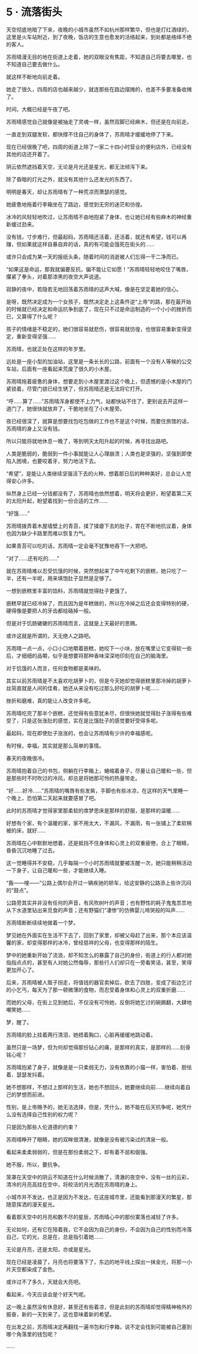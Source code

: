 <link rel="stylesheet" href="../styles/text.css"/>
<h1>5 · 流落街头</h1>

天空彻底地暗了下来，夜晚的小城市虽然不如杭州那样繁华，但也是灯红酒绿的，这里是火车站附近，到了夜晚，饭店的生意也愈发的活络起来，到处都是络绎不绝的客人。

苏雨晴漫无目的地在街道上走着，她的双眼没有焦距，不知道自己将要去哪里，也不知道自己要去做什么。

就这样不断地向前走着。

她走了很久，四周的店也越来越少，就连那些在路边摆摊的，也差不多要准备收摊了。

时间，大概已经是午夜了吧。

苏雨晴感觉自己就像是被抽走了灵魂一样，虽然双脚已经麻木，但还是在向前走。

一直走到双腿发软，都快撑不住自己的身体了，苏雨晴才缓缓地停了下来。

现在已经很晚了吧，四周的街道上除了一家二十四小时营业的便利店外，已经没有其他的店还开着了。

阴云依然遮挡着天空，无论是月光还是星光，都无法倾泻下来。

除了昏暗的灯光之外，就没有其他什么还发光的东西了。

明明是春天，却让苏雨晴有了一种荒凉而萧瑟的感觉。

她疲惫地拖着行李箱坐在了路边，感觉到无穷的迷茫和彷徨。

冰冷的风轻轻地吹过，让苏雨晴不由地抱紧了身体，也让她已经有些麻木的神经重新缓过劲来。

没有钱，寸步难行，但最起码，苏雨晴还活着，还活着，就还有希望，钱可以再赚，但如果就这样自暴自弃的话，真的有可能会饿死在街头的……

或许只会成为某一天的报纸头条，随着时间的消逝被人们忘得一干二净而已。

“如果这是命运，那我就偏要反抗，偏不能让它如愿！”苏雨晴轻轻地咬住了嘴唇，攥紧了拳头，对着那漆黑的夜空大声说道。

寂静的夜中，若隐若无地回荡着苏雨晴的这声大喊，像是在坚定着她的信心。

是呀，既然决定成为一个女孩子，既然决定走上这条忤逆“上帝”的路，那在最开始的时候就已经决定和命运抗争到底了，现在只不过是命运制造的一个小小的挫折而已，又算得了什么呢？

孩子的情绪是不稳定的，她们很容易就悲伤，很容易就彷徨，也很容易重新变得坚定，重新变得坚强……

苏雨晴，也就正处在这样的年岁里。

远处是一座小型的加油站，这里是一条长长的公路，前面有一个没有人等候的公交车站，后面有一座看起来荒废了很久的小木屋。

苏雨晴拖着疲惫的身体，想要走到小木屋里渡过这个晚上，但遗憾的是小木屋的门紧锁着，尽管门锁已经生锈了，但苏雨晴还是无法将它打开。

“呼……算了……”苏雨晴浑身都使不上力气，站都快站不住了，更别说去开这样一道门了，她很快就放弃了，干脆地坐在了小木屋旁。

夜已经很深了，就算是想要找包吃包做的工作也不是这个时候，而要住旅馆的话，苏雨晴的身上又没有钱。

所以只能将就地休息一晚了，等到明天太阳升起的时候，再寻找出路吧。

人类是脆弱的，脆弱到一件小事就能让人心理崩溃；人类也是坚强的，坚强到即使陷入困境，也要咬着牙，努力地活下去。

“希望”，是能让人类继续坚强活下去的火种，想着那日后的种种美好，总会让人觉得安心许多。

纵然身上已经一分钱都没有了，苏雨晴也依然想着，明天将会更好，盼望着第二天的太阳升起，盼望着找到一份合适的工作……

“好饿……”

苏雨晴拨弄着木屋墙壁上的青苔，揉了揉瘪下去的肚子，胃在不断地抗议着，身体也因为缺少卡路里而难以恢复力气。

如果青苔可以吃的话，苏雨晴一定会毫不犹豫地吞下一大把吧。

“对了……还有吃的……”

就在苏雨晴难以忍受饥饿的时候，突然想起来了中午吃剩下的嵌糕，她只吃了一半，还有一半呢，用来填饱肚子显然是足够了。

一想到嵌糕里丰富的馅料，苏雨晴就觉得肚子更饿了。

嵌糕早就已经冷掉了，而且因为是年糕做的，所以在冷掉之后还会变得特别的硬，硬得像是要把人的牙齿都给硌掉一般。

但是对于饥肠辘辘的苏雨晴而言，这就是上天最好的恩赐。

或许这就是所谓的，天无绝人之路吧。

苏雨晴一点一点，小口小口地嚼着嵌糕，她咬下一小块，放在嘴里让它变得软一些后，才细细的品嚼，似乎是想要将那种香味深深地印刻在自己的脑海里。

对于饥饿的人而言，任何食物都是美味的。

其实以前苏雨晴是不太喜欢吃胡萝卜的，但是今天她却觉得嵌糕里那冷掉的胡萝卜丝简直就是人间的佳肴，她还从来没有吃过那么好吃的胡萝卜呢……

挫折和磨难，真的能让人改变许多呢。

苏雨晴吃完了那半个嵌糕，还觉得有些意犹未尽，但很快她就觉得肚子涨得有些难受了，只是这张涨肚的感觉，实在是比饿肚子的感觉要好受得多呢。

最起码，现在即使肚子涨涨的，也会让苏雨晴有少许的幸福感呢。

有时候，幸福，其实就是那么简单的事情。

春天的夜晚很冷。

苏雨晴抱着自己的书包，侧躺在行李箱上，蜷缩着身子，尽量让自己暖和一些，但是那些时不时吹过的冷风，却总是将她那可怜的热量带走。

“好……好冷……”苏雨晴的嘴唇有些发紫，手脚也有些冰凉，在这样的天气里睡一个晚上，恐怕第二天起来就要感冒了吧。

此时的苏雨晴才觉得家里那柔软的席梦思床是那样的舒服，是那样的温暖……

好想有个家，有个温暖的家，家不用太大，不漏风，不漏雨，有一张铺上了柔软棉被的床，就好……

苏雨晴在心中默默地想着，还是抵挡不住身体和心灵上的双重疲倦，合上了眼睛，昏昏沉沉地睡了过去。

这一觉睡得并不安稳，几乎每隔一个小时苏雨晴就要被冻醒一次，她只能稍稍活动一下身子，让自己暖和一些，才能继续入睡。

“轰——嗖——”公路上偶尔会开过一辆疾驰的轿车，给这安静的公路添上些许沉闷的“鼓点”。

公路旁其实并非没有任何的声音，有风吹树叶的声音；也有野性的耗子鬼鬼祟祟地从下水道里钻出来觅食的声音；还有野猫们“凄惨”的仿佛婴儿啼哭般的叫声……

苏雨晴断断续续地做着一个梦。

梦见她在外面实在生活不下去了，回到了家里，却被父母赶了出来，那个本应该温馨的家，却变得那样的冰冷，曾经慈祥的父母，也变得那样的陌生。

梦中的她重新开始了流浪，却不知怎么的暴露了自己的身份，街道上的行人都对她指指点点的，甚至有人对她公然侮辱，那些行人们却只在一旁看笑话，甚至，笑得更加开心了。

后来，苏雨晴被人贩子拐走，将值钱的器官卖掉后，砍去了四肢，变成了街边乞讨的小乞丐，每天为了那一顿微薄的食物，而忍受着身体和心灵上的双重折磨……

而她的父母，在街上见到她后，不仅没有可怜她，反倒将她乞讨的碗踢翻，大肆地嘲笑她……

梦，醒了。

苏雨晴的脸上挂着两行清泪，她捂着胸口，心脏再缓缓地跳动着。

虽然只是一场梦，但为何却觉得那份钻心的痛，是那样的真实，是那样的……刻骨铭心呢？

苏雨晴抱紧了身子，就像是是一只柔弱无力，没有依靠的小猫一样，害怕着、胆怯着、瑟瑟发抖着。

她不想那样，不想过上那样的生活，她也不想回头，她要继续向前……继续向着自己的梦想而前进。

性别，是上帝赐予的，她无法选择，但是，凭什么，她不能在后天抗争呢，她凭什么没有选择自己性别的权力呢？

只是因为那些人伦道德的约束？

苏雨晴睁开了眼睛，她的双眸很清澈，就像是没有被污染过的清泉一般。

看起来柔柔弱弱的，但是在那份柔弱之下，却有着不屈和倔强。

她不服，所以，要抗争。

笼罩在天空中的阴云不知道在什么时候消散了，清澈的夜空中，没有一丝的云彩，清冷的月亮高挂在空中，将皎洁的月光洒在苏雨晴的身上。

小城市并不发达，也正是因为不发达，在这座城市里，还能看到那漫天的繁星，那随意挥洒的漫天星光。

看着那天空中的月亮和数不尽的星辰，苏雨晴心中的那份寞落也减轻了许多。

无论如何，还有它在陪着我，它不会因为自己的身份，不会因为自己的性别而冷落自己，它的光，总是在，总是指引着她……

无论是月亮，还是太阳，亦或是星光。

现在已经是凌晨了，月亮也将要落下了，东边的地平线上探出一抹金光，将那一小片天空都染成了金色。

或许过不了多久，天就会大亮吧。

看起来，今天应该会是个好天气呢。

这一晚上虽然没有休息好，甚至还有些着凉，但是此刻的苏雨晴却觉得精神格外的振奋，新的一天到来了，这也意味着新的希望。

在出发之前，苏雨晴决定再翻找一遍书包和行李箱，说不定会找到可能被自己塞到哪个角落里的钱包呢？

……
